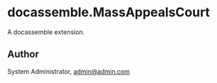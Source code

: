# docassemble.MassAppealsCourt

A docassemble extension.

## Author

System Administrator, admin@admin.com

